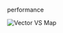 performance

![Vector VS Map](https://user-images.githubusercontent.com/32999507/116808786-ab655400-ab75-11eb-8388-915b024742e8.PNG)
